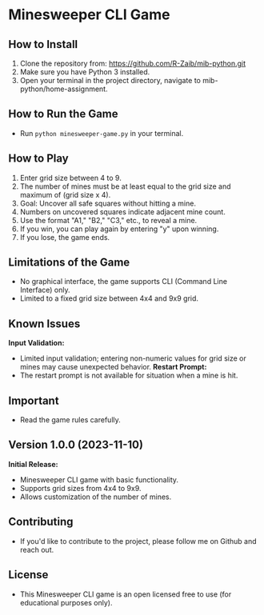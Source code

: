 # Minesweeper CLI Game

## How to Install
1. Clone the repository from: https://github.com/R-Zaib/mib-python.git
2. Make sure you have Python 3 installed.
3. Open your terminal in the project directory, navigate to mib-python/home-assignment.

## How to Run the Game
- Run `python minesweeper-game.py` in your terminal.

## How to Play
1. Enter grid size between 4 to 9.
2. The number of mines must be at least equal to the grid size and maximum of (grid size x 4).
3. Goal: Uncover all safe squares without hitting a mine.
4. Numbers on uncovered squares indicate adjacent mine count.
5. Use the format "A1," "B2," "C3," etc., to reveal a mine.
6. If you win, you can play again by entering "y" upon winning.
7. If you lose, the game ends.

## Limitations of the Game
- No graphical interface, the game supports CLI (Command Line Interface) only.
- Limited to a fixed grid size between 4x4 and 9x9 grid.

## Known Issues
**Input Validation:**
- Limited input validation; entering non-numeric values for grid size or mines may cause unexpected behavior.
**Restart Prompt:**
- The restart prompt is not available for situation when a mine is hit.

## Important
- Read the game rules carefully.

## Version 1.0.0 (2023-11-10)
**Initial Release:**
- Minesweeper CLI game with basic functionality.
- Supports grid sizes from 4x4 to 9x9.
- Allows customization of the number of mines.

## Contributing
- If you'd like to contribute to the project, please follow me on Github and reach out.

## License
- This Minesweeper CLI game is an open licensed free to use (for educational purposes only).
